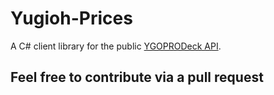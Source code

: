 # Yugioh-Prices
A C# client library for the public [YGOPRODeck API](https://db.ygoprodeck.com/api-guide/).

## Feel free to contribute via a pull request

